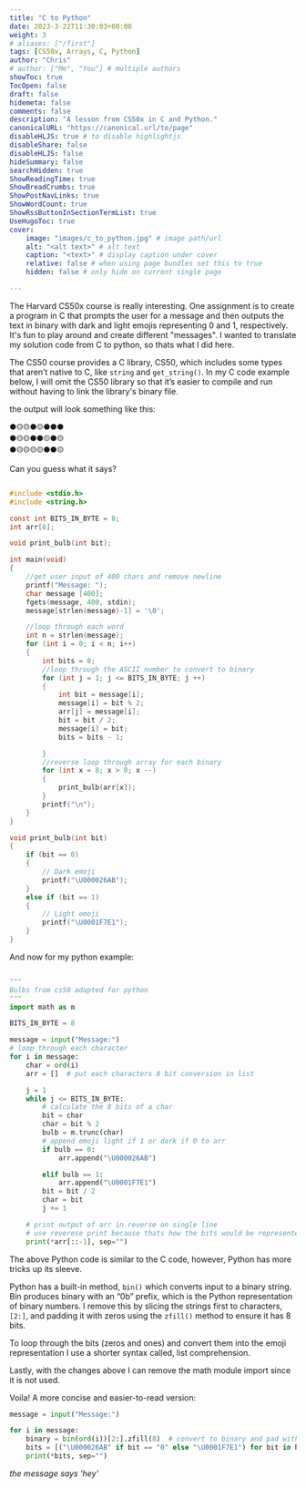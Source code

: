 ```yaml
---
title: "C to Python"
date: 2023-3-22T11:30:03+00:00
weight: 3
# aliases: ["/first"]
tags: [CS50x, Arrays, C, Python]
author: "Chris"
# author: ["Me", "You"] # multiple authors
showToc: true
TocOpen: false
draft: false
hidemeta: false
comments: false
description: "A lesson from CS50x in C and Python."
canonicalURL: "https://canonical.url/to/page"
disableHLJS: true # to disable highlightjs
disableShare: false
disableHLJS: false
hideSummary: false
searchHidden: true
ShowReadingTime: true
ShowBreadCrumbs: true
ShowPostNavLinks: true
ShowWordCount: true
ShowRssButtonInSectionTermList: true
UseHugoToc: true
cover:
    image: "images/c_to_python.jpg" # image path/url
    alt: "<alt text>" # alt text
    caption: "<text>" # display caption under cover
    relative: false # when using page bundles set this to true
    hidden: false # only hide on current single page

---
```

The Harvard CS50x course is really interesting.
One assignment is to create a program in C that prompts the user for a message and then outputs the text in binary with dark and light emojis representing 0 and 1, respectively. It's fun to play around and create different "messages". I wanted to translate my solution code from C to python, so thats what I did here. 

The CS50 course provides a C library, CS50, which includes some types that aren’t native to C, like `string` and `get_string()`. In my C code example below, I will omit the CS50 library so that it’s easier to compile and run without having to link the library's binary file. 

the output will look something like this:
```
⚫🟡🟡⚫🟡⚫⚫⚫
⚫🟡🟡⚫⚫🟡⚫🟡
⚫🟡🟡🟡🟡⚫⚫🟡
```

Can you guess what it says?

```c

#include <stdio.h>
#include <string.h>

const int BITS_IN_BYTE = 8;
int arr[8];

void print_bulb(int bit);

int main(void)
{
    //get user input of 400 chars and remove newline
    printf("Message: ");
    char message [400]; 
    fgets(message, 400, stdin);
    message[strlen(message)-1] = '\0';

    //loop through each word
    int n = strlen(message);
    for (int i = 0; i < n; i++)
    {
        int bits = 8;
        //loop through the ASCII number to convert to binary
        for (int j = 1; j <= BITS_IN_BYTE; j ++)
        {
            int bit = message[i];
            message[i] = bit % 2;
            arr[j] = message[i];
            bit = bit / 2;
            message[i] = bit;
            bits = bits - 1;

        }
        //reverse loop through array for each binary
        for (int x = 8; x > 0; x --)
        {
            print_bulb(arr[x]);
        }
        printf("\n");
    }
}

void print_bulb(int bit)
{
    if (bit == 0)
    {
        // Dark emoji
        printf("\U000026AB");
    }
    else if (bit == 1)
    {
        // Light emoji
        printf("\U0001F7E1");
    }
}
```

And now for my python example:

```python

"""
Bulbs from cs50 adapted for python
"""
import math as m

BITS_IN_BYTE = 8

message = input("Message:")
# loop through each character
for i in message:
    char = ord(i)
    arr = []  # put each characters 8 bit conversion in list

    j = 1
    while j <= BITS_IN_BYTE:
        # calculate the 8 bits of a char
        bit = char
        char = bit % 2
        bulb = m.trunc(char)
        # append emoji light if 1 or dark if 0 to arr
        if bulb == 0:
            arr.append("\U000026AB")

        elif bulb == 1:
            arr.append("\U0001F7E1")
        bit = bit / 2
        char = bit
        j += 1

    # print output of arr in reverse on single line
    # use reverese print because thats how the bits would be represented.
    print(*arr[::-1], sep="")
```
The above Python code is similar to the C code, however, Python has more tricks up its sleeve. 

Python has a built-in method, ```bin()``` which converts input to a binary string. Bin produces binary with an “0b” prefix, which is the Python representation of binary numbers. I remove this by slicing the strings first to characters,```[2:]```, and padding it with zeros using the ```zfill()``` method to ensure it has 8 bits.

To loop through the bits (zeros and ones) and convert them into the emoji representation I use a shorter syntax called, list comprehension.
 
Lastly, with the changes above I can remove the math module import since it is not used.

Voila! A more concise and easier-to-read version:


```python
message = input("Message:")

for i in message:
    binary = bin(ord(i))[2:].zfill(8)  # convert to binary and pad with zeros
    bits = [("\U000026AB" if bit == "0" else "\U0001F7E1") for bit in binary]
    print(*bits, sep="")
```




*the message says 'hey'*